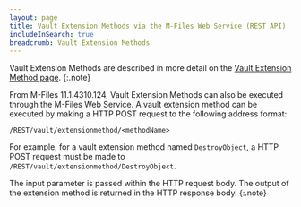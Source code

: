 ```yaml
---
layout: page
title: Vault Extension Methods via the M-Files Web Service (REST API)
includeInSearch: true
breadcrumb: Vault Extension Methods
---
```


Vault Extension Methods are described in more detail on the <a href="{{ site.baseurl }}/Built-In/VBScript/Vault-Extension-Methods/">Vault Extension Method page</a>.
{:.note}

From M-Files 11.1.4310.124, Vault Extension Methods can also be executed through the M-Files Web Service.  A vault extension method can be executed by making a HTTP POST request to the following address format:

`/REST/vault/extensionmethod/<methodName>`

For example, for a vault extension method named `DestroyObject`, a HTTP POST request must be made to `/REST/vault/extensionmethod/DestroyObject`.

The input parameter is passed within the HTTP request body.  The output of the extension method is returned in the HTTP response body.
{:.note}